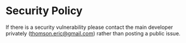 # Security Policy
If there is a security vulnerability please contact the main developer privately (thomson.eric@gmail.com) rather than posting a public issue.
